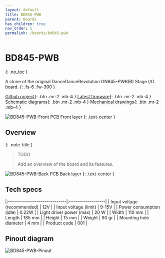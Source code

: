 ```yaml
---
layout: default
title: BD845-PWB
parent: Boards
has_children: true
nav_order: 1
permalink: /boards/bd845-pwb
---
```


# BD845-PWB
{: .no_toc }

A clone of the original DanceDanceRevolution GN845-PWB(B) Stage I/O board.
{: .fs-6 .fw-300 }

[Github project]{: .btn .mr-2 .mb-4 }
[Latest firmware]{: .btn .mr-2 .mb-4 }
[Schematic diagrams]{: .btn .mr-2 .mb-4 }
[Mechanical drawings]{: .btn .mr-2 .mb-4 }

![BD845-PWB-Front](../../assets/images/bd845-pwb-front-v1.0.0.png)
PCB Front layer
{: .text-center }

## Overview

{: .note-title }
> TODO
>
> Add an overview of the board and its features.

![BD845-PWB-Back](../../assets/images/bd845-pwb-back-v1.0.0.png)
PCB Back layer
{: .text-center }

## Tech specs

|:-----------------------------|:------------------|
| Input voltage (recommended)  | 12V               | 
| Input voltage (limit)        | 9-15V             |
| Power consumption (idle)     | 0.22W             |
| Light driver power (max)     | 20 W              |
| Width                        | 110 mm            |
| Length                       | 185 mm            |
| Height                       | 15 mm             |
| Weight                       | 90 gr             |
| Mounting hole diameter       | 4 mm              |
| Product code                 | 001               |

## Pinout diagram

![BD845-PWB-Pinout](../../assets/images/bd845-pwb-pinout-v1.0.0.png)

[Github project]: https://github.com/bluedot-arcade/bd845-pwb-board
[Schematic diagrams]: https://github.com/bluedot-arcade/bd845-pwb-board/blob/master/sch_bd845-pwb_v1.0.0.pdf
[Latest firmware]: https://github.com/bluedot-arcade/bd845-pwb-firmware/releases
[Mechanical drawings]: https://github.com/bluedot-arcade/bd845-pwb-board/blob/master/draw_bd845-pwb_v1.0.0.pdf
